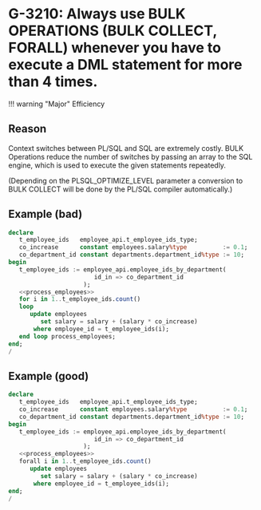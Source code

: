 # G-3210: Always use BULK OPERATIONS (BULK COLLECT, FORALL) whenever you have to execute a DML statement for more than 4 times.

!!! warning "Major"
    Efficiency

## Reason

Context switches between PL/SQL and SQL are extremely costly. BULK Operations reduce the number of switches by passing an array to the SQL engine, which is used to execute the given statements repeatedly.

(Depending on the PLSQL_OPTIMIZE_LEVEL parameter a conversion to BULK COLLECT will be done by the PL/SQL compiler automatically.)

## Example (bad)

``` sql
declare
   t_employee_ids   employee_api.t_employee_ids_type;
   co_increase      constant employees.salary%type          := 0.1;
   co_department_id constant departments.department_id%type := 10;
begin
   t_employee_ids := employee_api.employee_ids_by_department(
                        id_in => co_department_id
                     );
   <<process_employees>>
   for i in 1..t_employee_ids.count()
   loop
      update employees
         set salary = salary + (salary * co_increase)
       where employee_id = t_employee_ids(i);
   end loop process_employees;
end;
/
```

## Example (good)

``` sql
declare
   t_employee_ids   employee_api.t_employee_ids_type;
   co_increase      constant employees.salary%type          := 0.1;
   co_department_id constant departments.department_id%type := 10;
begin
   t_employee_ids := employee_api.employee_ids_by_department(
                        id_in => co_department_id
                     );
   <<process_employees>>
   forall i in 1..t_employee_ids.count()
      update employees
         set salary = salary + (salary * co_increase)
       where employee_id = t_employee_ids(i);
end;
/
```